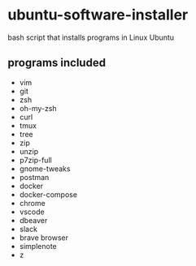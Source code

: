 # ubuntu-software-installer
bash script that installs programs in Linux Ubuntu

## programs included
- vim
- git
- zsh
- oh-my-zsh
- curl
- tmux
- tree
- zip
- unzip
- p7zip-full
- gnome-tweaks
- postman
- docker
- docker-compose
- chrome
- vscode 
- dbeaver
- slack
- brave browser
- simplenote
- z

